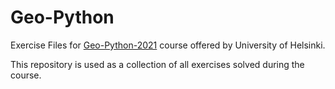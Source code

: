 # Geo-Python

Exercise Files for [Geo-Python-2021](https://geo-python-site.readthedocs.io/en/latest/) course offered by University of Helsinki. 

This repository is used as a collection of all exercises solved during the course.
